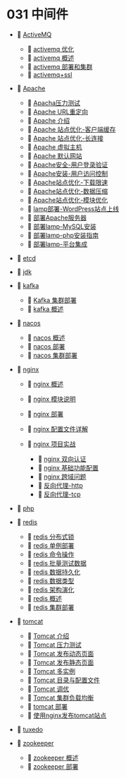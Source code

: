 # 031 中间件

* 📑 [ActiveMQ](siyuan://blocks/20231110105237-8sq0y3z)

  * 📄 [activemq 优化](siyuan://blocks/20231110105237-br404dd)
  * 📄 [activemq 概述](siyuan://blocks/20231110105237-gdccmry)
  * 📄 [activemq 部署和集群](siyuan://blocks/20231110105237-w2d9iw3)
  * 📄 [activemq+ssl](siyuan://blocks/20231110105237-8co62y1)
* 📑 [Apache](siyuan://blocks/20231110105237-vfj6wzp)

  * 📄 [Apacha压力测试](siyuan://blocks/20231110105237-l98bc9w)
  * 📄 [Apache URL重定向](siyuan://blocks/20231110105237-ld0xyux)
  * 📄 [Apache 介绍](siyuan://blocks/20231110105237-9r6s17z)
  * 📄 [Apache 站点优化-客户端缓存](siyuan://blocks/20231110105237-2gbtyb0)
  * 📄 [Apache 站点优化-长连接](siyuan://blocks/20231110105237-crvwv6c)
  * 📄 [Apache 虚拟主机](siyuan://blocks/20231110105237-xhhka7m)
  * 📄 [Apache 默认网站](siyuan://blocks/20231110105237-b2i1f2r)
  * 📄 [Apache安全-用户登录验证](siyuan://blocks/20231110105237-qa6qywc)
  * 📄 [Apache安装-用户访问控制](siyuan://blocks/20231110105237-5z23woz)
  * 📄 [Apache站点优化-下载限速](siyuan://blocks/20231110105237-1jgf0tv)
  * 📄 [Apache站点优化-数据压缩](siyuan://blocks/20231110105237-5ykxre1)
  * 📄 [Apache站点优化-模块优化](siyuan://blocks/20231110105237-pg3l0e8)
  * 📄 [lamp部署-WordPress站点上线](siyuan://blocks/20231110105237-m1u1nof)
  * 📄 [部署Apache服务器](siyuan://blocks/20231110105237-gvdpha0)
  * 📄 [部署lamp-MySQL安装](siyuan://blocks/20231110105237-pm8a0kw)
  * 📄 [部署lamp-php安装指南](siyuan://blocks/20231110105237-or6mjcr)
  * 📄 [部署lamp-平台集成](siyuan://blocks/20231110105237-nmm2w3w)
* 📄 [etcd](siyuan://blocks/20231110105237-ytnigkl)
* 📄 [jdk](siyuan://blocks/20231110105237-09fzlxw)
* 📑 [kafka](siyuan://blocks/20231110105237-886v0bv)

  * 📄 [Kafka 集群部署](siyuan://blocks/20231110105237-1dmh9kh)
  * 📄 [kafka 概述](siyuan://blocks/20231110105237-wyqzien)
* 📑 [nacos](siyuan://blocks/20231110105237-hbkray9)

  * 📄 [nacos 概述](siyuan://blocks/20231110105237-0v7pqpb)
  * 📄 [nacos 部署](siyuan://blocks/20231110105237-aspjd9u)
  * 📄 [nacos 集群部署](siyuan://blocks/20231110105237-1y89vd5)
* 📑 [nginx](siyuan://blocks/20231110105237-odeol88)

  * 📄 [nginx 概述](siyuan://blocks/20231110105237-gunyevw)
  * 📄 [nginx 模块说明](siyuan://blocks/20231110105237-nbdeb80)
  * 📄 [nginx 部署](siyuan://blocks/20231110105237-0gz5zay)
  * 📄 [nginx 配置文件详解](siyuan://blocks/20231110105237-hb5oa1m)
  * 📑 [nginx 项目实战](siyuan://blocks/20231110105237-djyw0dq)

    * 📄 [nginx 双向认证](siyuan://blocks/20231110105237-8uzmy1l)
    * 📄 [nginx 基础功能配置](siyuan://blocks/20231110105237-a779ski)
    * 📄 [nginx 跨域问题](siyuan://blocks/20240321203341-ncktrie)
    * 📄 [反向代理-http](siyuan://blocks/20231110105237-x20efse)
    * 📄 [反向代理-tcp](siyuan://blocks/20231110105237-yyxt7uz)
* 📄 [php](siyuan://blocks/20231110105237-1n4jd2x)
* 📑 [redis](siyuan://blocks/20231110105237-k9r2pff)

  * 📄 [redis 分布式锁](siyuan://blocks/20231110105237-9gqc4t8)
  * 📄 [redis 单例部署](siyuan://blocks/20231110105237-4madtae)
  * 📄 [redis 命令操作](siyuan://blocks/20231110105237-6gix5ks)
  * 📄 [redis 批量测试数据](siyuan://blocks/20231114174539-5c7huc9)
  * 📄 [redis 数据持久化](siyuan://blocks/20231110105237-urb1pil)
  * 📄 [redis 数据类型](siyuan://blocks/20231110105237-chdm8jc)
  * 📄 [redis 架构演化](siyuan://blocks/20231110105237-5buk4p8)
  * 📄 [redis 概述](siyuan://blocks/20231110105237-ygxmj09)
  * 📄 [redis 集群部署](siyuan://blocks/20231110105237-dhjyprl)
* 📑 [tomcat](siyuan://blocks/20231110105237-hd8jgyj)

  * 📄 [Tomcat 介绍](siyuan://blocks/20231110105237-qa0bhz9)
  * 📄 [Tomcat 压力测试](siyuan://blocks/20231110105237-xegxqhz)
  * 📄 [Tomcat 发布动态页面](siyuan://blocks/20231110105237-n4jaeef)
  * 📄 [Tomcat 发布静态页面](siyuan://blocks/20231110105237-v5chxkc)
  * 📄 [Tomcat 多实例](siyuan://blocks/20231110105237-56ozoat)
  * 📄 [Tomcat 目录与配置文件](siyuan://blocks/20231110105237-ulu3gr7)
  * 📄 [Tomcat 调优](siyuan://blocks/20231110105237-eofwr3c)
  * 📄 [Tomcat 集群负载均衡](siyuan://blocks/20231110105237-i0w629w)
  * 📄 [tomcat 部署](siyuan://blocks/20231110105237-3uidtxq)
  * 📄 [使用nginx发布tomcat站点](siyuan://blocks/20231110105237-m8skmei)
* 📄 [tuxedo](siyuan://blocks/20231110105237-wmvh67s)
* 📑 [zookeeper](siyuan://blocks/20231110105237-kx4lt1a)

  * 📄 [zookeeper 概述](siyuan://blocks/20231110105237-8gsogt6)
  * 📄 [zookeeper 部署](siyuan://blocks/20231110105237-xah50sz)

‍
